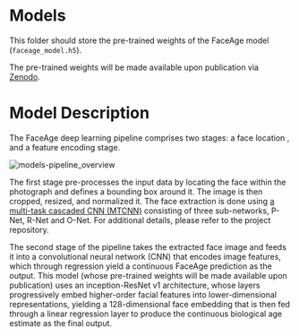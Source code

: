 # Models

This folder should store the pre-trained weights of the FaceAge model (`faceage_model.h5`).

The pre-trained weights will be made available upon publication via [Zenodo](https://zenodo.org).

# Model Description

The FaceAge deep learning pipeline comprises two stages: a face location , and a feature encoding stage.

![models-pipeline_overview](../assets/pipeline_overview.png)

The first stage pre-processes the input data by locating the face within the photograph and defines a bounding box around it. The image is then cropped, resized, and normalized it. The face extraction is done using [a multi-task cascaded CNN (MTCNN)](https://github.com/ipazc/mtcnn) consisting of three sub-networks, P-Net, R-Net and O-Net. For additional details, please refer to the project repository.

The second stage of the pipeline takes the extracted face image and feeds it into a convolutional neural network (CNN) that encodes image features, which through regression yield a continuous FaceAge prediction as the output. This model (whose pre-trained weights will be made available upon publication) uses an inception-ResNet v1 architecture, whose layers progressively embed higher-order facial features into lower-dimensional representations, yielding a 128-dimensional face embedding that is then fed through a linear regression layer to produce the continuous biological age estimate as the final output.
